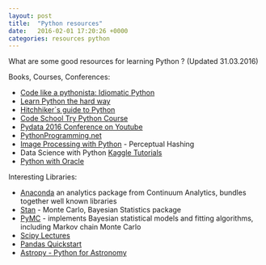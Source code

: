 ```yaml
---
layout: post
title:  "Python resources"
date:   2016-02-01 17:20:26 +0000
categories: resources python
---
```


What are some good resources for learning Python ?
(Updated 31.03.2016)

Books, Courses, Conferences:

* [Code like a pythonista: Idiomatic Python](http://python.net/~goodger/projects/pycon/2007/idiomatic/handout.html)
* [Learn Python the hard way](http://learnpythonthehardway.org/book/)
* [Hitchhiker`s guide to Python](http://docs.python-guide.org/en/latest/)
* [Code School Try Python Course](https://www.codeschool.com/courses/try-python)
* [Pydata 2016 Conference on Youtube](https://www.youtube.com/playlist?list=PLGVZCDnMOq0rzDLHi5WxWmN5vueHU5Ar7)
* [PythonProgramming.net](https://pythonprogramming.net/)
* [Image Processing with Python](http://blog.iconfinder.com/detecting-duplicate-images-using-python/) - Perceptual Hashing
* Data Science with Python [Kaggle Tutorials](https://www.kaggle.com/wiki/Tutorials)
* [Python with Oracle](http://www.oracle.com/technetwork/articles/dsl/python-091105.html)

Interesting Libraries:

* [Anaconda](https://www.continuum.io/downloads) an analytics package from Continuum Analytics, bundles together well known libraries
* [Stan](http://mc-stan.org/) - Monte Carlo, Bayesian Statistics package
* [PyMC](https://pymc-devs.github.io/pymc/index.html) - implements Bayesian statistical models and fitting algorithms, including Markov chain Monte Carlo
* [Scipy Lectures](http://www.scipy-lectures.org/index.html)
* [Pandas Quickstart](http://pandas.pydata.org/pandas-docs/stable/10min.html)
* [Astropy - Python for Astronomy](http://www.astropy.org/)
